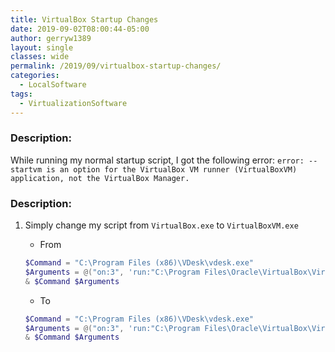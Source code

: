 ```yaml
---
title: VirtualBox Startup Changes
date: 2019-09-02T08:00:44-05:00
author: gerryw1389
layout: single
classes: wide
permalink: /2019/09/virtualbox-startup-changes/
categories:
  - LocalSoftware
tags:
  - VirtualizationSoftware
---
```

<!--more-->

### Description:
While running my normal startup script, I got the following error: `error: --startvm is an option for the VirtualBox VM runner (VirtualBoxVM) application, not the VirtualBox Manager.`

### Description:

1. Simply change my script from `VirtualBox.exe` to `VirtualBoxVM.exe`

   - From
   
   ```powershell
   $Command = "C:\Program Files (x86)\VDesk\vdesk.exe" 
   $Arguments = @("on:3", 'run:"C:\Program Files\Oracle\VirtualBox\VirtualBox.exe" --startvm "8801bb88-2816-xxx-bd90-7af3cf0b39cb"')
   & $Command $Arguments
   ```

   - To
  
   ```powershell
   $Command = "C:\Program Files (x86)\VDesk\vdesk.exe" 
   $Arguments = @("on:3", 'run:"C:\Program Files\Oracle\VirtualBox\VirtualBoxVM.exe" --startvm "8801bb88-2816-xxx-bd90-7af3cf0b39cb"')
   & $Command $Arguments
   ```

